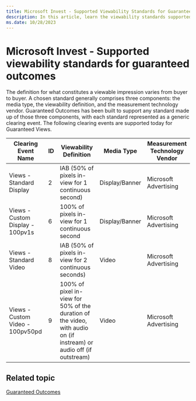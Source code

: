 ```yaml
---
title: Microsoft Invest - Supported Viewability Standards for Guaranteed Outcomes
description: In this article, learn the viewability standards supported for guaranteed outcomes.
ms.date: 10/28/2023
---
```


# Microsoft Invest - Supported viewability standards for guaranteed outcomes

The definition for what constitutes a viewable impression varies from buyer to buyer. A chosen standard generally comprises three components: the media type, the viewability definition, and the measurement technology vendor. Guaranteed Outcomes has been built to support any standard made up of those three components, with each standard represented as a generic clearing event. The following clearing events are supported today for Guaranteed Views.

| Clearing Event Name | ID | Viewability Definition | Media Type | Measurement Technology Vendor |
|---|---|---|---|---|
| Views - Standard Display | 2 | IAB (50% of pixels in-view for 1 continuous second) | Display/Banner | Microsoft Advertising |
| Views - Custom Display - 100pv1s | 6 | 100% of pixels in-view for 1 continuous second | Display/Banner | Microsoft Advertising |
| Views - Standard Video | 8 | IAB (50% of pixels in-view for 2 continuous seconds) | Video | Microsoft Advertising |
| Views - Custom Video - 100pv50pd | 9 | 100% of pixel in-view for 50% of the duration of the video, with audio on (if instream) or audio off (if outstream) | Video | Microsoft Advertising |

## Related topic

[Guaranteed Outcomes](guaranteed-outcomes.md)
